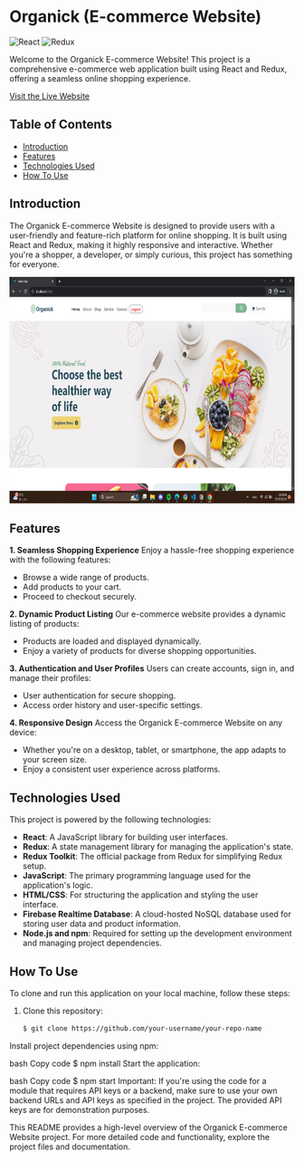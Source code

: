 # Organick (E-commerce Website)

![React](https://img.shields.io/badge/React-18.0.0-blue)
![Redux](https://img.shields.io/badge/Redux-4.1.0-green)

Welcome to the Organick E-commerce Website! This project is a comprehensive e-commerce web application built using React and Redux, offering a seamless online shopping experience.

[Visit the Live Website](https://organick-e-commerce-website-1pp3.vercel.app/)

## Table of Contents
- [Introduction](#introduction)
- [Features](#features)
- [Technologies Used](#technologies-used)
- [How To Use](#how-to-use)

## Introduction
The Organick E-commerce Website is designed to provide users with a user-friendly and feature-rich platform for online shopping. It is built using React and Redux, making it highly responsive and interactive. Whether you're a shopper, a developer, or simply curious, this project has something for everyone.

<div align="center">
  <img src="./App Screenshots/one.png" alt="Application Screenshot" height="400">
</div>

## Features

**1. Seamless Shopping Experience**
Enjoy a hassle-free shopping experience with the following features:
- Browse a wide range of products.
- Add products to your cart.
- Proceed to checkout securely.

**2. Dynamic Product Listing**
Our e-commerce website provides a dynamic listing of products:
- Products are loaded and displayed dynamically.
- Enjoy a variety of products for diverse shopping opportunities.

**3. Authentication and User Profiles**
Users can create accounts, sign in, and manage their profiles:
- User authentication for secure shopping.
- Access order history and user-specific settings.

**4. Responsive Design**
Access the Organick E-commerce Website on any device:
- Whether you're on a desktop, tablet, or smartphone, the app adapts to your screen size.
- Enjoy a consistent user experience across platforms.

## Technologies Used
This project is powered by the following technologies:

- **React**: A JavaScript library for building user interfaces.
- **Redux**: A state management library for managing the application's state.
- **Redux Toolkit**: The official package from Redux for simplifying Redux setup.
- **JavaScript**: The primary programming language used for the application's logic.
- **HTML/CSS**: For structuring the application and styling the user interface.
- **Firebase Realtime Database**: A cloud-hosted NoSQL database used for storing user data and product information.
- **Node.js and npm**: Required for setting up the development environment and managing project dependencies.

## How To Use
To clone and run this application on your local machine, follow these steps:

1. Clone this repository:
   ```bash
   $ git clone https://github.com/your-username/your-repo-name
Install project dependencies using npm:

bash
Copy code
$ npm install
Start the application:

bash
Copy code
$ npm start
Important: If you're using the code for a module that requires API keys or a backend, make sure to use your own backend URLs and API keys as specified in the project. The provided API keys are for demonstration purposes.

This README provides a high-level overview of the Organick E-commerce Website project. For more detailed code and functionality, explore the project files and documentation.
